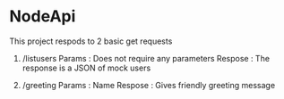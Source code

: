 # NodeApi

This project respods to 2 basic get requests

1. /listusers
    Params  : Does not require any parameters
    Respose : The response is a JSON of mock users

2. /greeting
    Params  : Name
    Respose : Gives friendly greeting message
